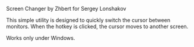Screen Changer by Zhbert for Sergey Lonshakov

This simple utility is designed to quickly switch the cursor between monitors. When the hotkey is clicked, the cursor moves to another screen.

Works only under Windows.
